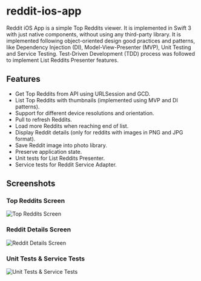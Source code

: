 # reddit-ios-app
Reddit iOS App is a simple Top Reddits viewer. It is implemented in Swift 3 with just native components, without using any third-party library. It is implemented following object-oriented design good practices and patterns, like Dependency Injection (DI), Model-View-Presenter (MVP), Unit Testing and Service Testing. Test-Driven Development (TDD) process was followed to implement List Reddits Presenter features.

## Features
- Get Top Reddits from API using URLSession and GCD.
- List Top Reddits with thumbnails (implemented using MVP and DI patterns).
- Support for different device resolutions and orientation.
- Pull to refresh Reddits.
- Load more Reddits when reaching end of list.
- Display Reddit details (only for reddits with images in PNG and JPG format).
- Save Reddit image into photo library.
- Preserve application state.
- Unit tests for List Reddits Presenter.
- Service tests for Reddit Service Adapter.

## Screenshots

### Top Reddits Screen
![Top Reddits Screen](https://github.com/marcelobusico/reddit-ios-app/blob/master/Screenshots/RedditsList.png)

### Reddit Details Screen
![Reddit Details Screen](https://github.com/marcelobusico/reddit-ios-app/blob/master/Screenshots/RedditDetails.png)

### Unit Tests & Service Tests
![Unit Tests & Service Tests](https://github.com/marcelobusico/reddit-ios-app/blob/master/Screenshots/Tests.png)
